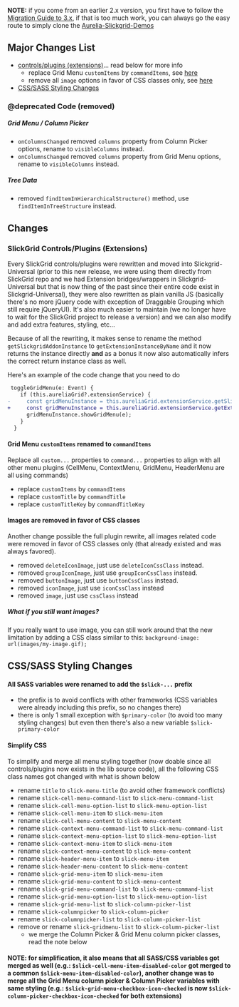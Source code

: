 **NOTE:** if you come from an earlier 2.x version, you first have to follow the [Migration Guide to 3.x](https://github.com/ghiscoding/aurelia-slickgrid/wiki/Migration-to-3.x), if that is too much work, you can always go the easy route to simply clone the [Aurelia-Slickgrid-Demos](https://github.com/ghiscoding/aurelia-slickgrid-demos)

## Major Changes List
- [controls/plugins (extensions)](https://github.com/ghiscoding/aurelia-slickgrid/wiki/Migration-to-4.x#slickgrid-controlsplugins-extensions)... read below for more info
  - replace Grid Menu `customItems` by `commandItems`, see [here](/ghiscoding/aurelia-slickgrid/wiki/Migration-to-4.x#grid-menu-customitems-renamed-to-commanditems)
  - remove all `image` options in favor of CSS classes only, see [here](/ghiscoding/aurelia-slickgrid/wiki/Migration-to-4.x#images-are-removed-in-favor-of-css-classes)
- [CSS/SASS Styling Changes](https://github.com/ghiscoding/aurelia-slickgrid/wiki/Migration-to-4.x#csssass-styling-changes)


### @deprecated Code (removed)
##### Grid Menu / Column Picker
- `onColumnsChanged` removed `columns` property from Column Picker options, rename to `visibleColumns` instead.
- `onColumnsChanged` removed `columns` property from Grid Menu options, rename to `visibleColumns` instead.
##### Tree Data
- removed `findItemInHierarchicalStructure()` method, use `findItemInTreeStructure` instead.

## Changes

### SlickGrid Controls/Plugins (Extensions)
Every SlickGrid controls/plugins were rewritten and moved into Slickgrid-Universal (prior to this new release, we were using them directly from SlickGrid repo and we had Extension bridges/wrappers in Slickgrid-Universal but that is now thing of the past since their entire code exist in Slickgrid-Universal), they were also rewritten as plain vanilla JS (basically there's no more jQuery code with exception of Draggable Grouping which still require jQueryUI). It's also much easier to maintain (we no longer have to wait for the SlickGrid project to release a version) and we can also modify and add extra features, styling, etc...

Because of all the rewriting, it makes sense to rename the method `getSlickgridAddonInstance` to `getExtensionInstanceByName` and it now returns the instance directly **and** as a bonus it now also automatically infers the correct return instance class as well.

Here's an example of the code change that you need to do
```diff
 toggleGridMenu(e: Event) {
    if (this.aureliaGrid?.extensionService) {
-     const gridMenuInstance = this.aureliaGrid.extensionService.getSlickgridAddonInstance(ExtensionName.gridMenu); // return type was `any`
+     const gridMenuInstance = this.aureliaGrid.extensionService.getExtensionInstanceByName(ExtensionName.gridMenu); // return type now infers `SlickGridMenu` instance
      gridMenuInstance.showGridMenu(e);
    }
  }

```

#### Grid Menu `customItems` renamed to `commandItems`
Replace all `custom...` properties to `command...` properties to align with all other menu plugins (CellMenu, ContextMenu, GridMenu, HeaderMenu are all using commands)
- replace `customItems` by `commandItems`
- replace `customTitle` by `commandTitle`
- replace `customTitleKey` by `commandTitleKey`

#### Images are removed in favor of CSS classes
Another change possible the full plugin rewrite, all images related code were removed in favor of CSS classes only (that already existed and was always favored).

- removed `deleteIconImage`, just use `deleteIconCssClass` instead.
- removed `groupIconImage`, just use `groupIconCssClass` instead.
- removed `buttonImage`, just use `buttonCssClass` instead.
- removed `iconImage`, just use `iconCssClass` instead
- removed `image`, just use `cssClass` instead

##### What if you still want images?
If you really want to use image, you can still work around that the new limitation by adding a CSS class similar to this:
`background-image: url(images/my-image.gif);`

## CSS/SASS Styling Changes
#### All SASS variables were renamed to add the `$slick-...` prefix
- the prefix is to avoid conflicts with other frameworks (CSS variables were already including this prefix, so no changes there)
- there is only 1 small exception with `$primary-color` (to avoid too many styling changes) but even then there's also a new variable `$slick-primary-color`

#### Simplify CSS
To simplify and merge all menu styling together (now doable since all controls/plugins now exists in the lib source code), all the following CSS class names got changed with what is shown below
- rename `title` to `slick-menu-title` (to avoid other framework conflicts)
- rename `slick-cell-menu-command-list` to `slick-menu-command-list`
- rename `slick-cell-menu-option-list` to `slick-menu-option-list`
- rename `slick-cell-menu-item` to `slick-menu-item`
- rename `slick-cell-menu-content` to `slick-menu-content`
- rename `slick-context-menu-command-list` to `slick-menu-command-list`
- rename `slick-context-menu-option-list` to `slick-menu-option-list`
- rename `slick-context-menu-item` to `slick-menu-item`
- rename `slick-context-menu-content` to `slick-menu-content`
- rename `slick-header-menu-item` to `slick-menu-item`
- rename `slick-header-menu-content` to `slick-menu-content`
- rename `slick-grid-menu-item` to `slick-menu-item`
- rename `slick-grid-menu-content` to `slick-menu-content`
- rename `slick-grid-menu-command-list` to `slick-menu-command-list`
- rename `slick-grid-menu-option-list` to `slick-menu-option-list`
- rename `slick-grid-menu-list` to `slick-column-picker-list`
- rename `slick-columnpicker` to `slick-column-picker`
- rename `slick-columnpicker-list` to `slick-column-picker-list`
- remove or rename `slick-gridmenu-list` to `slick-column-picker-list`
   - we merge the Column Picker & Grid Menu column picker classes, read the note below

#### NOTE: for simplification, it also means that all SASS/CSS variables got merged as well (e.g.: `$slick-cell-menu-item-disabled-color` got merged to a common `$slick-menu-item-disabled-color`), another change was to merge all the Grid Menu column picker & Column Picker variables with same styling (e.g.: `$slick-grid-menu-checkbox-icon-checked` is now `$slick-column-picker-checkbox-icon-checked` for both extensions)
